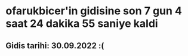 # ofarukbicer'in gidisine son 7 gun 4 saat 24 dakika 55 saniye kaldi

## Gidis tarihi: 30.09.2022 :(